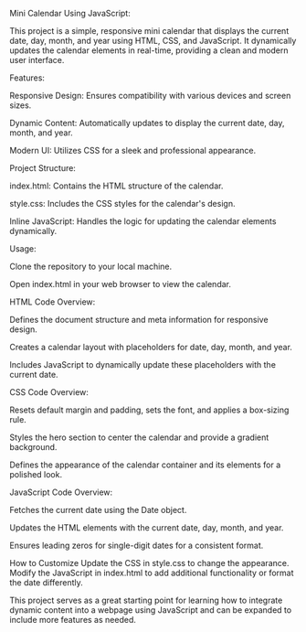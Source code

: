 Mini Calendar Using JavaScript:

This project is a simple, responsive mini calendar that displays the current date, day, month, and year using HTML, CSS, and JavaScript. It dynamically updates the calendar elements in real-time, providing a clean and modern user interface.


Features:

Responsive Design: Ensures compatibility with various devices and screen sizes.

Dynamic Content: Automatically updates to display the current date, day, month, and year.

Modern UI: Utilizes CSS for a sleek and professional appearance.


Project Structure:

index.html: Contains the HTML structure of the calendar.

style.css: Includes the CSS styles for the calendar's design.

Inline JavaScript: Handles the logic for updating the calendar elements dynamically.


Usage:

Clone the repository to your local machine.

Open index.html in your web browser to view the calendar.


HTML Code Overview:

Defines the document structure and meta information for responsive design.

Creates a calendar layout with placeholders for date, day, month, and year.

Includes JavaScript to dynamically update these placeholders with the current date.


CSS Code Overview:

Resets default margin and padding, sets the font, and applies a box-sizing rule.

Styles the hero section to center the calendar and provide a gradient background.

Defines the appearance of the calendar container and its elements for a polished look.


JavaScript Code Overview:

Fetches the current date using the Date object.

Updates the HTML elements with the current date, day, month, and year.

Ensures leading zeros for single-digit dates for a consistent format.


How to Customize
Update the CSS in style.css to change the appearance.
Modify the JavaScript in index.html to add additional functionality or format the date differently.

This project serves as a great starting point for learning how to integrate dynamic content into a webpage using JavaScript and can be expanded to include more features as needed.
